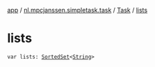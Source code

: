 [app](../../index.md) / [nl.mpcjanssen.simpletask.task](../index.md) / [Task](index.md) / [lists](.)

# lists

`var lists: `[`SortedSet`](http://docs.oracle.com/javase/6/docs/api/java/util/SortedSet.html)`<`[`String`](https://kotlinlang.org/api/latest/jvm/stdlib/kotlin/-string/index.html)`>`